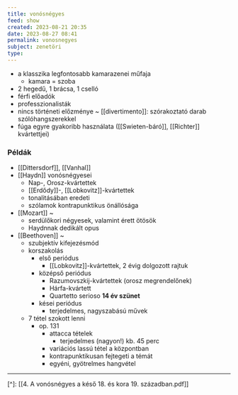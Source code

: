 ```yaml
---
title: vonósnégyes
feed: show
created: 2023-08-21 20:35
date: 2023-08-27 08:41
permalink: vonosnegyes
subject: zenetöri
type: 
---
```


- a klasszika legfontosabb kamarazenei műfaja
	- kamara = szoba
- 2 hegedű, 1 brácsa, 1 cselló
- férfi előadók
- professzionalisták
- nincs történeti előzménye
	~ [[divertimento]]: szórakoztató darab szólóhangszerekkel
- fúga egyre gyakoribb használata ([[Swieten-báró]], [[Richter]] kvártettjei)

### Példák

- [[Dittersdorf]], [[Vanhal]]
- [[Haydn]] vonósnégyesei
	- Nap-, Orosz-kvártettek
	- [[Erdődy]]-, [[Lobkovitz]]-kvártettek
	- tonalitásában eredeti
	- szólamok kontrapunktikus önállósága
- [[Mozart]] ~
	- serdülőkori négyesek, valamint érett ötösök
	- Haydnnak dedikált opus
- [[Beethoven]] ~
	- szubjektív kifejezésmód
	- korszakolás
		- első periódus
			- [[Lobkovitz]]-kvártettek, 2 évig dolgozott rajtuk
		- középső periódus
			- Razumovszkij-kvártettek (orosz megrendelőnek)
			- Hárfa-kvártett
			- Quartetto serioso
		**14 év szünet**
		- kései periódus
			- terjedelmes, nagyszabású művek
	- 7 tétel szokott lenni
		- op. 131
			- attacca tételek
				- terjedelmes (nagyon!) kb. 45 perc
			- variációs lassú tétel a központban
			- kontrapunktikusan fejtegeti a témát
			- egyéni, gyötrelmes hangvétel

---
[^]: [[4. A vonósnégyes a késő 18. és kora 19. században.pdf]]